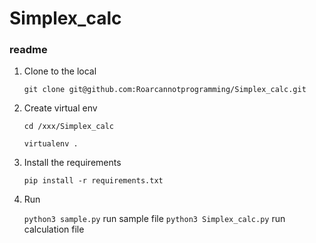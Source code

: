 # Simplex_calc
### readme

1. Clone to the local 

   `git clone git@github.com:Roarcannotprogramming/Simplex_calc.git`

2. Create virtual env

   `cd /xxx/Simplex_calc`

   `virtualenv .`

3. Install the requirements

   `pip install -r requirements.txt`

4. Run

   `python3 sample.py`   	run sample file
   `python3 Simplex_calc.py`  	run calculation file
